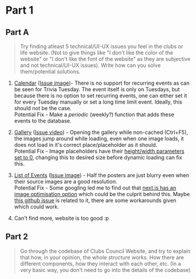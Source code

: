# Part 1

## Part A

> Try finding atleast 5 technical/UI-UX issues you feel in the clubs or life website. (Not to give things like "I don't like the color of the website" or "I don't like the font of the website" as they are subjective and not technical/UI-UX issues). Write how can you solve them/potential solutions.

1. [Calendar](https://clubs.iiit.ac.in/calendar) ([Issue image](https://i.imgur.com/hR13SLn.png))- There is no support for recurring events as can be seen for Trivia Tuesday. The event itself is only on Tuesdays, but because there is no option to set recurring events, one can either set it for every Tuesday manually or set a long time limit event. Ideally, this should not be the case. <br> 
Potential Fix - Make a *periodic* (weekly?) function that adds these events to the database.

2. [Gallery](https://clubs.iiit.ac.in/gallery) ([Issue video](https://i.imgur.com/MHsXa5B.mp4)) - Opening the gallery while non-cached (Ctrl+F5), the images jump around while loading, even when one image loads, it does not load in it's correct place/placeholder as it should. <br>
Potential Fix - Image placeholders have their [height/width parameters set to 0](https://i.imgur.com/zNlN4Kz.png), changing this to desired size before dynamic loading can fix this.

3. [List of Events](https://clubs.iiit.ac.in/events) ([Issue image](https://i.imgur.com/q77B32W.png )) - Half the posters are just blurry even when their source images are a good resolution. <br>
Potential Fix - Some googling led me to find out that [next.js has an image optimisation option](https://nextjs.org/docs/pages/building-your-application/optimizing/images) which could be the culprit behind this. Maybe [this github issue](https://github.com/vercel/next.js/issues/53329) is related to it, there are some workarounds given which could work.

4. Can't find more, website is too good :p

## Part 2

> Go through the codebase of Clubs Council Website, and try to explain that how, in your opinion, the whole structure works. How there are different components, how they interact with each other, etc. (In a very basic way, you don't need to go into the details of the codebase)